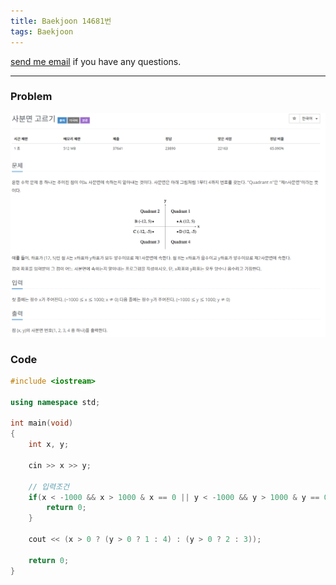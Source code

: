 ```yaml
---
title: Baekjoon 14681번
tags: Baekjoon
---
```


[send me email](mailto:jewel7492@gmail.com) if you have any questions.

<!--more-->

---
### Problem  
   
![그림1](/assets/Baekjoon/14681/1.PNG)  

### Code  
```cpp
#include <iostream>

using namespace std;

int main(void)
{
    int x, y;

    cin >> x >> y;

    // 입력조건
    if(x < -1000 && x > 1000 & x == 0 || y < -1000 && y > 1000 & y == 0){
        return 0;
    }

    cout << (x > 0 ? (y > 0 ? 1 : 4) : (y > 0 ? 2 : 3));

    return 0;   
}
```